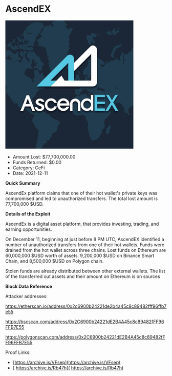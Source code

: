 # AscendEX
![AscendEX](/rektimages/AscendEX.png)
- Amount Lost: $77,700,000.00
- Funds Returned: $0.00
- Category: CeFi
- Date: 2021-12-11

**Quick Summary**

AscendEx platform claims that one of their hot wallet's private keys was compromised and led to unauthorized transfers. The total lost amount is 77,700,000 $USD. 

  


 **Details of the Exploit**

AscendEx is a digital asset platform, that provides investing, trading, and earning opportunities.

On December 11, beginning at just before 8 PM UTC, AscendEX identified a number of unauthorized transfers from one of their hot wallets. Funds were drained from the hot wallet across three chains. Lost funds on Ethereum are 60,000,000 $USD worth of assets. 9,200,000 $USD on Binance Smart Chain, and 8,500,000 $USD on Polygon chain.  
  
Stolen funds are already distributed between other external wallets. The list of the transferred out assets and their amount on Ethereum is on sources

  


 **Block Data Reference**

Attacker addresses:

https://etherscan.io/address/0x2c6900b24221de2b4a45c8c89482fff96ffb7e55

https://bscscan.com/address/0x2C6900b24221dE2B4A45c8c89482fFF96FFB7E55

https://polygonscan.com/address/0x2C6900b24221dE2B4A45c8c89482fFF96FFB7E55  

  



Proof Links:
- [https://archive.is/VFsep](https://archive.is/VFsep)
- [ https://archive.is/Rb47h]( https://archive.is/Rb47h)


